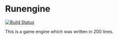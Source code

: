 # Runengine

[![Build Status](https://travis-ci.com/nidstang/runengine.svg?branch=master)](https://travis-ci.com/nidstang/runengine)

This is a game engine which was written in 200 lines.
